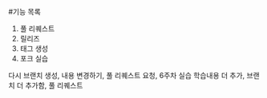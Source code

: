 #기능 목록
1. 풀 리퀘스트
2. 릴리즈
3. 태그 생성
4. 포크 실습

다시 브랜치 생성, 내용 변경하기, 풀 리퀘스트 요청, 6주차 실습
학습내용 더 추가, 브랜치 더 추가함, 풀 리퀘스트
